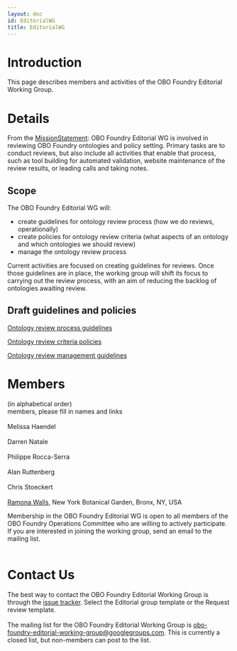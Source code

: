 ```yaml
---
layout: doc
id: EditorialWG
title: EditorialWG
---
```


# Introduction #

This page describes members and activities of the OBO Foundry Editorial Working Group.


# Details #

From the [MissionStatement](/docs/MissionStatement.html): OBO Foundry Editorial WG is involved in reviewing OBO Foundry ontologies and policy setting. Primary tasks are to conduct reviews, but also include all activities that enable that process, such as tool building for automated validation, website maintenance of the review results, or leading calls and taking notes.

## Scope ##
The OBO Foundry Editorial WG will:
  * create guidelines for ontology review process (how we do reviews, operationally)
  * create policies for ontology review criteria (what aspects of an ontology and which ontologies we should review)
  * manage the ontology review process

Current activities are focused on creating guidelines for reviews. Once those guidelines are in place, the working group will shift its focus to carrying out the review process, with an aim of reducing the backlog of ontologies awaiting review.

## Draft guidelines and policies ##

[Ontology review process guidelines](/docs/ReviewProcessGuidelines.html)

[Ontology review criteria policies](/docs/ReviewCriteriaPolicies.html)

[Ontology review management guidelines](/docs/ReviewManagementGuidelines.html)

# Members #
(in alphabetical order)<br>
members, please fill in names and links<br>
<br>
Melissa Haendel<br>
<br>
Darren Natale<br>
<br>
Philippe Rocca-Serra<br>
<br>
Alan Ruttenberg<br>
<br>
Chris Stoeckert<br>
<br>
<a href='http://www.nybg.org/science/scientist_profile.php?id_scientist=119'>Ramona Walls</a>, New York Botanical Garden, Bronx, NY, USA<br>

Membership in the OBO Foundry Editorial WG is open to all members of the OBO Foundry Operations Committee who are willing to actively participate. If you are interested in joining the working group, send an email to the mailing list.<br>
<br>
<h1>Contact Us</h1>

The best way to contact the OBO Foundry Editorial Working Group is through the <a href='http://code.google.com/p/obo-foundry-operations-committee/issues/list'>issue tracker</a>. Select the Editorial group template or the Request review template.<br>
<br>
The mailing list for the OBO Foundry Editorial Working Group is <a href='mailto:obo-foundry-editorial-working-group@googlegroups.com'>obo-foundry-editorial-working-group@googlegroups.com</a>. This is currently a closed list, but non-members can post to the list.
